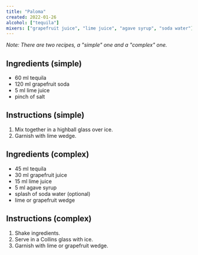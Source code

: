 ```yaml
---
title: "Paloma"
created: 2022-01-26
alcohol: ["tequila"]
mixers: ["grapefruit juice", "lime juice", "agave syrup", "soda water"]
---
```


*Note: There are two recipes, a "simple" one and a "complex" one.*

## Ingredients (simple)

- 60 ml tequila
- 120 ml grapefruit soda
- 5 ml lime juice
- pinch of salt

## Instructions (simple)

1. Mix together in a highball glass over ice.
2. Garnish with lime wedge.

## Ingredients (complex)

- 45 ml tequila
- 30 ml grapefruit juice
- 15 ml lime juice
- 5 ml agave syrup
- splash of soda water (optional)
- lime or grapefruit wedge

## Instructions (complex)

1. Shake ingredients.
2. Serve in a Collins glass with ice.
3. Garnish with lime or grapefruit wedge.
